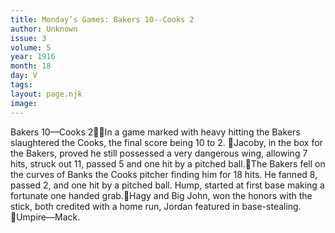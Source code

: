 ```yaml
---
title: Monday’s Games: Bakers 10--Cooks 2
author: Unknown
issue: 3
volume: 5
year: 1916
month: 18
day: V
tags:
layout: page.njk
image:
---
```

Bakers 10—Cooks 2In a game marked with heavy hitting the Bakers slaughtered the Cooks, the final score being 10 to 2. Jacoby, in the box for the Bakers, proved he still possessed a very dangerous wing, allowing 7 hits, struck out 11, passed 5 and one hit by a pitched ball.The Bakers fell on the curves of Banks the Cooks pitcher finding him for 18 hits. He fanned 8, passed 2, and one hit by a pitched ball. Hump, started at first base making a fortunate one handed grab.Hagy and Big John, won the honors with the stick, both credited with a home run, Jordan featured in base-stealing. Umpire—Mack. 
